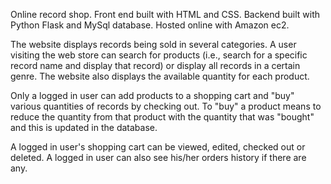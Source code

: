 Online record shop. Front end built with HTML and CSS. Backend built with Python Flask and MySql database. Hosted online with Amazon ec2.

The website displays records being sold in several categories. A user visiting the web store can search for products (i.e., search for a specific record name and display that record) or display all records in a certain genre. The website also displays the available quantity for each product.

Only a logged in user can add products to a shopping cart and "buy" various quantities of records by checking out. To "buy" a product means to reduce the quantity from that product with the quantity that was "bought" and this is updated in the database.

A logged in user's shopping cart can be viewed, edited, checked out or deleted. A logged in user can also see his/her orders history if there are any.
